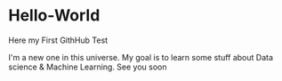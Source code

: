 # Hello-World

Here my First GithHub Test

I'm a new one in this universe. My goal is to learn some stuff about Data science & Machine Learning.
See you soon

